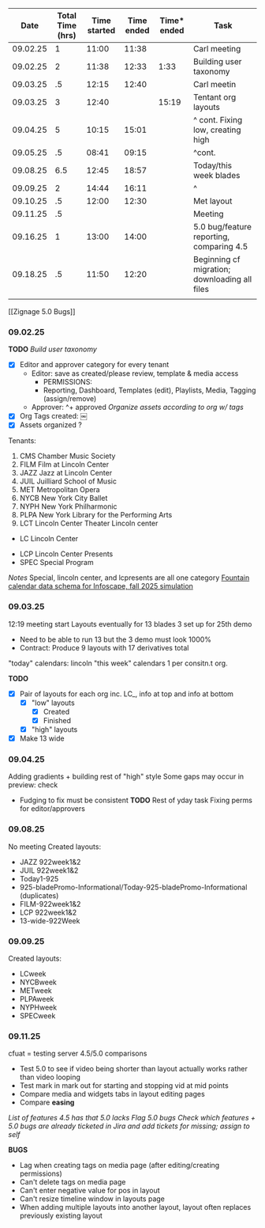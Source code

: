
| Date     | Total Time (hrs) | Time started | Time ended | Time* ended | Task                                          |
| -------- | ---------------- | ------------ | ---------- | ----------- | --------------------------------------------- |
| 09.02.25 | 1                | 11:00        | 11:38      |             | Carl meeting                                  |
| 09.02.25 | 2                | 11:38        | 12:33      | 1:33        | Building user taxonomy                        |
| 09.03.25 | .5               | 12:15        | 12:40      |             | Carl meetin                                   |
| 09.03.25 | 3                | 12:40        |            | 15:19       | Tentant org layouts                           |
| 09.04.25 | 5                | 10:15        | 15:01      |             | ^ cont. Fixing low, creating high             |
| 09.05.25 | .5               | 08:41        | 09:15      |             | ^cont.                                        |
| 09.08.25 | 6.5              | 12:45        | 18:57      |             | Today/this week blades                        |
| 09.09.25 | 2                | 14:44        | 16:11      |             | ^                                             |
| 09.10.25 | .5               | 12:00        | 12:30      |             | Met layout                                    |
| 09.11.25 | .5               |              |            |             | Meeting                                       |
| 09.16.25 | 1                | 13:00        | 14:00      |             | 5.0 bug/feature reporting, comparing 4.5      |
| 09.18.25 | .5               | 11:50        | 12:20      |             | Beginning cf migration; downloading all files |
|          |                  |              |            |             |                                               |
[[Zignage 5.0 Bugs]]
### 09.02.25 
**TODO**
*Build user taxonomy*
- [x] Editor and approver category for every tenant
	- Editor: save as created/please review, template & media access 
		- PERMISSIONS:
		- Reporting, Dashboard, Templates (edit), Playlists, Media, Tagging (assign/remove)
	- Approver: ^+ approved
*Organize assets according to org w/ tags*
- [x] Org Tags created: ￼
- [x] Assets organized ?

Tenants:
1. CMS		Chamber Music Society
2. FILM		Film at Lincoln Center
3. JAZZ		Jazz at Lincoln Center
4. JUIL		Juilliard School of Music
5. MET		Metropolitan Opera
6. NYCB		New York City Ballet
7. NYPH		New York Philharmonic
8. PLPA		New York Library for the Performing Arts		
9. LCT			Lincoln Center Theater
Lincoln center
+ LC 			Lincoln Center
- LCP			Lincoln Center Presents
- SPEC		Special Program


*Notes*
Special, lincoln center, and lcpresents are all one category
[Fountain calendar data schema for Infoscape, fall 2025 simulation](https://docs.google.com/document/d/1WVbPYupTsXncmuGdq30EqXmZBlJwF1TsNauZcMGjGQQ/edit?tab=t.0)

### 09.03.25 
12:19 meeting start
Layouts eventually for 13 blades 3 set up for 25th demo
- Need to be able to run 13 but the 3 demo must look 1000%
- Contract: Produce 9 layouts with 17 derivatives total 

"today" calendars: lincoln
"this week" calendars 1 per consitn.t org.

**TODO**
- [x] Pair of layouts for each org inc. LC_, info at top and info at bottom
	- [x] "low" layouts
		- [x] Created
		- [x] Finished
	- [x] "high" layouts
- [x] Make 13 wide 

### 09.04.25
Adding gradients + building rest of "high" style
Some gaps may occur in preview: check
- Fudging to fix must be consistent
**TODO**
Rest of yday task 
Fixing perms for editor/approvers

### 09.08.25
No meeting
Created layouts:
- JAZZ 922week1&2
- JUIL 922week1&2
- Today1-925
- 925-bladePromo-Informational/Today-925-bladePromo-Informational (duplicates)
- FILM-922week1&2
- LCP 922week1&2
- 13-wide-922Week

### 09.09.25
Created layouts: 
- LCweek
- NYCBweek
- METweek
- PLPAweek
- NYPHweek
- SPECweek
### 09.11.25
cfuat = testing server
4.5/5.0 comparisons
- Test 5.0 to see if video being shorter than layout actually works rather than video looping 
- Test mark in mark out for starting and stopping vid at mid points
- Compare media and widgets tabs in layout editing pages
- Compare **easing**

*List of features 4.5 has that 5.0 lacks*
*Flag 5.0 bugs*
*Check which features + 5.0 bugs are already ticketed in Jira and add tickets for missing; assign to self*


**BUGS**
- Lag when creating tags on media page (after editing/creating permissions)
- Can't delete tags on media page
- Can't enter negative value for pos in layout
- Can't resize timeline window in layouts page
- When adding multiple layouts into another layout, layout often replaces previously existing layout